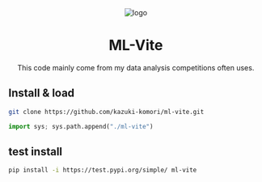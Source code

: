 <div align="center">
  <img src="./assets/ml-vite.png" alt="logo">
</div>

<h1 align="center">ML-Vite</h1>

<p align="center">
This code mainly come from my data analysis competitions often uses.
</p>


## Install & load
```sh
git clone https://github.com/kazuki-komori/ml-vite.git
```

```py
import sys; sys.path.append("./ml-vite")
```

## test install
```sh
pip install -i https://test.pypi.org/simple/ ml-vite
```